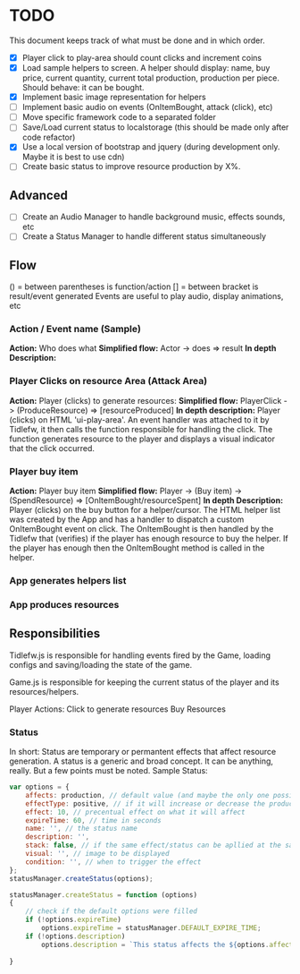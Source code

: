 # TODO

This document keeps track of what must be done and in which order.

- [x] Player click to play-area should count clicks and increment coins
- [x] Load sample helpers to screen. A helper should display: name, buy price, current quantity, current total production, production per piece. Should behave: it can be bought.
- [x] Implement basic image representation for helpers
- [ ] Implement basic audio on events (OnItemBought, attack (click), etc)
- [ ] Move specific framework code to a separated folder
- [ ] Save/Load current status to localstorage (this should be made only after code refactor)
- [x] Use a local version of bootstrap and jquery (during development only. Maybe it is best to use cdn)
- [ ] Create basic status to improve resource production by X%.

## Advanced 

- [ ] Create an Audio Manager to handle background music, effects sounds, etc
- [ ] Create a Status Manager to handle different status simultaneously 

## Flow

() = between parentheses is function/action
[] = between bracket is result/event generated
Events are useful to play audio, display animations, etc

### Action / Event name (Sample)

**Action:** Who does what
**Simplified flow:** Actor -> does => result
**In depth Description:**

### Player Clicks on resource Area (Attack Area)

**Action:** Player (clicks) to generate resources:
**Simplified flow:** PlayerClick -> (ProduceResource) => [resourceProduced]
**In depth description:** Player (clicks) on HTML 'ui-play-area'. An event handler was attached to it by Tidlefw, it then calls the function responsible for handling the click. The function generates resource  to the player and displays a visual indicator that the click occurred.

### Player buy item

**Action:** Player buy item
**Simplified flow:** Player -> (Buy item) -> (SpendResource) => [OnItemBought/resourceSpent]
**In depth Description:** Player (clicks) on the buy button for a helper/cursor. The HTML helper list was created by the App and has a handler to dispatch a custom OnItemBought event on click.
The OnItemBought is then handled by the Tidlefw that (verifies) if the player has enough resource to buy the helper. If the player has enough then the OnItemBought method is called in the helper.

### App generates helpers list

### App produces resources

## Responsibilities 

Tidlefw.js is responsible for handling events fired by the Game, loading configs and saving/loading the state of the game.

Game.js is responsible for keeping the current status of the player and its resources/helpers.

Player Actions:
Click to generate resources
Buy Resources

###  Status

In short: Status are temporary or permantent effects that affect resource generation. A status is a generic and broad concept. It can be anything, really. But a few points must be noted.
Sample Status:
```js
var options = {
    affects: production, // default value (and maybe the only one possible)
    effectType: positive, // if it will increase or decrease the production
    effect: 10, // precentual effect on what it will affect
    expireTime: 60, // time in seconds
    name: '', // the status name
    description: '',
    stack: false, // if the same effect/status can be apllied at the same time.
    visual: '', // image to be displayed
    condition: '', // when to trigger the effect
};
statusManager.createStatus(options);

statusManager.createStatus = function (options)
{
    // check if the default options were filled
    if (!options.expireTime)
        options.expireTime = statusManager.DEFAULT_EXPIRE_TIME;
    if (!options.description)
        options.description = `This status affects the ${options.affects} in a ${options.effectType} way: ${options.effect}.`;
        
}

```